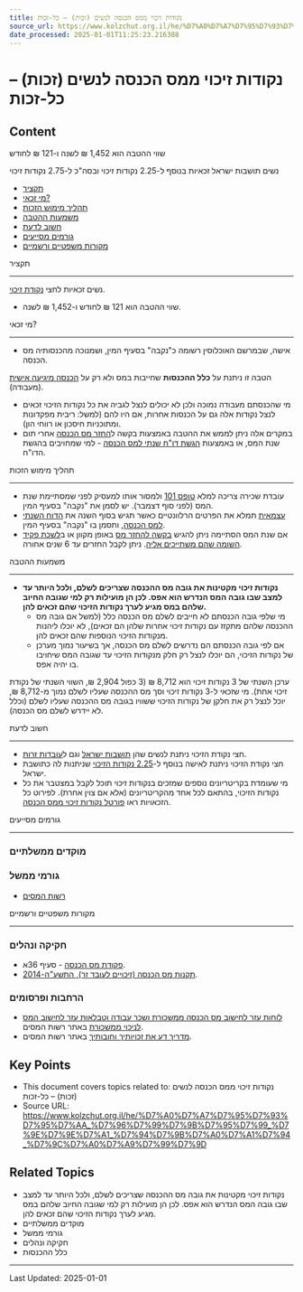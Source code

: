 ```yaml
---
title: נקודות זיכוי ממס הכנסה לנשים (זכות) – כל-זכות
source_url: https://www.kolzchut.org.il/he/%D7%A0%D7%A7%D7%95%D7%93%D7%95%D7%AA_%D7%96%D7%99%D7%9B%D7%95%D7%99_%D7%9E%D7%9E%D7%A1_%D7%94%D7%9B%D7%A0%D7%A1%D7%94_%D7%9C%D7%A0%D7%A9%D7%99%D7%9D
date_processed: 2025-01-01T11:25:23.216388
---
```

# נקודות זיכוי ממס הכנסה לנשים (זכות) – כל-זכות

## Content
שווי ההטבה הוא 1,452 ₪ לשנה ו-121 ₪ לחודש

נשים תושבות ישראל זכאיות בנוסף ל-2.25 נקודות זיכוי ובסה"כ ל-2.75 נקודות זיכוי

*   [תקציר](#.D7.AA.D7.A7.D7.A6.D7.99.D7.A8)
*   [מי זכאי?](#.D7.9E.D7.99_.D7.96.D7.9B.D7.90.D7.99.3F)
*   [תהליך מימוש הזכות](#.D7.AA.D7.94.D7.9C.D7.99.D7.9A_.D7.9E.D7.99.D7.9E.D7.95.D7.A9_.D7.94.D7.96.D7.9B.D7.95.D7.AA)
*   [משמעות ההטבה](#.D7.9E.D7.A9.D7.9E.D7.A2.D7.95.D7.AA_.D7.94.D7.94.D7.98.D7.91.D7.94)
*   [חשוב לדעת](#.D7.97.D7.A9.D7.95.D7.91_.D7.9C.D7.93.D7.A2.D7.AA)
*   [גורמים מסייעים](#.D7.92.D7.95.D7.A8.D7.9E.D7.99.D7.9D_.D7.9E.D7.A1.D7.99.D7.99.D7.A2.D7.99.D7.9D)
*   [מקורות משפטיים ורשמיים](#.D7.9E.D7.A7.D7.95.D7.A8.D7.95.D7.AA_.D7.9E.D7.A9.D7.A4.D7.98.D7.99.D7.99.D7.9D_.D7.95.D7.A8.D7.A9.D7.9E.D7.99.D7.99.D7.9D)

תקציר
- ----

נשים זכאיות לחצי [נקודת זיכוי](/he/%D7%A0%D7%A7%D7%95%D7%93%D7%AA_%D7%96%D7%99%D7%9B%D7%95%D7%99 "נקודת זיכוי").

*   שווי ההטבה הוא 121 ₪ לחודש ו-1,452 ₪ לשנה.

מי זכאי?
- -------

*   אישה, שבמרשם האוכלוסין רשומה כ"נקבה" בסעיף המין, ושמנוכה מהכנסותיה מס הכנסה.

הטבה זו ניתנת על **כלל ההכנסות** שחייבות במס ולא רק על [הכנסה מיגיעה אישית](/he/%D7%94%D7%9B%D7%A0%D7%A1%D7%94_%D7%9E%D7%99%D7%92%D7%99%D7%A2%D7%94_%D7%90%D7%99%D7%A9%D7%99%D7%AA "הכנסה מיגיעה אישית") (מעבודה).

*   מי שהכנסתם מעבודה נמוכה ולכן לא יכולים לנצל לגביה את כל נקודות הזיכוי זכאים לנצל נקודות אלה גם על הכנסות אחרות, אם היו להם (למשל: ריבית מפקדונות ומתוכניות חיסכון או רווחי הון).
*   במקרים אלה ניתן לממש את ההטבה באמצעות בקשה ל[החזר מס הכנסה](/he/%D7%94%D7%97%D7%96%D7%A8_%D7%9E%D7%A1_%D7%94%D7%9B%D7%A0%D7%A1%D7%94 "החזר מס הכנסה") אחרי תום שנת המס, או באמצעות [הגשת דו"ח שנתי למס הכנסה](/he/%D7%94%D7%92%D7%A9%D7%AA_%D7%93%D7%95%22%D7%97_%D7%A9%D7%A0%D7%AA%D7%99_%D7%9C%D7%9E%D7%A1_%D7%94%D7%9B%D7%A0%D7%A1%D7%94 "הגשת דו\"ח שנתי למס הכנסה") - למי שמחויבים בהגשת הדו"ח.

תהליך מימוש הזכות
- ----------------

*   עובדת שכירה צריכה למלא [טופס 101](/he/%D7%98%D7%95%D7%A4%D7%A1_101 "טופס 101") ולמסור אותו למעסיק לפני שמסתיימת שנת המס (לפני סוף דצמבר). יש לסמן את "נקבה" בסעיף המין.
*   [עצמאית](/he/%D7%A2%D7%95%D7%91%D7%93%D7%99%D7%9D_%D7%A2%D7%A6%D7%9E%D7%90%D7%99%D7%9D "עובדים עצמאים") תמלא את הפרטים הרלוונטיים כאשר תגיש בסוף השנה את [הדוח השנתי למס הכנסה](/he/%D7%94%D7%92%D7%A9%D7%AA_%D7%93%D7%95%22%D7%97_%D7%A9%D7%A0%D7%AA%D7%99_%D7%9C%D7%9E%D7%A1_%D7%94%D7%9B%D7%A0%D7%A1%D7%94 "הגשת דו\"ח שנתי למס הכנסה"), ותסמן בו "נקבה" בסעיף המין.
*   אם שנת המס הסתיימה ניתן להגיש [בקשה להחזר מס](/he/%D7%94%D7%97%D7%96%D7%A8_%D7%9E%D7%A1_%D7%94%D7%9B%D7%A0%D7%A1%D7%94 "החזר מס הכנסה") באופן מקוון או ב[לשכת פקיד השומה שהם משתייכים אליה](https://www.gov.il/apps/taxes/taxes/#/kabalat-kahal/he). ניתן לקבל החזרים עד 6 שנים אחורה.

משמעות ההטבה
- -----------

*   **נקודות זיכוי מקטינות את גובה מס ההכנסה שצריכים לשלם, ולכל היותר עד למצב שבו גובה המס הנדרש הוא אפס. לכן הן מועילות רק למי שגובה החיוב שלהם במס מגיע לערך נקודות הזיכוי שהם זכאים להן.**
    *   מי שלפי גובה הכנסתם לא חייבים לשלם מס הכנסה כלל (למשל אם גובה מס ההכנסה שלהם מתקזז עם נקודות זיכוי אחרות שלהן הם זכאים), לא יוכלו ליהנות מנקודות הזיכוי הנוספות שהם זכאים להן.
    *   אם לפי גובה הכנסתם הם נדרשים לשלם מס הכנסה, אך בשיעור נמוך מערכן של נקודות הזיכוי, הם יוכלו לנצל רק חלק מנקודות הזיכוי עד שגובה המס שיחויבו בו יהיה אפס.

ערכן השנתי של 3 נקודות זיכוי הוא 8,712 ₪ (3 כפול 2,904 ₪, השווי השנתי של נקודת זיכוי אחת). מי שזכאי ל-3 נקודות זיכוי וסך מס ההכנסה שעליו לשלם נמוך מ-8,712 ₪, יוכל לנצל רק את חלקן של נקודות הזיכוי ששוויו בגובה מס ההכנסה שעליו לשלם (וכלל לא יידרש לשלם מס הכנסה).

חשוב לדעת
- --------

*   חצי נקודת הזיכוי ניתנת לנשים שהן [תושבות ישראל](/he/%D7%AA%D7%95%D7%A9%D7%91_%D7%99%D7%A9%D7%A8%D7%90%D7%9C "תושב ישראל") וגם ל[עובדות זרות](/he/%D7%A2%D7%95%D7%91%D7%93%D7%99%D7%9D_%D7%96%D7%A8%D7%99%D7%9D "עובדים זרים").
*   חצי נקודת הזיכוי ניתנת לאישה בנוסף ל-[2.25 נקודות הזיכוי](/he/%D7%A0%D7%A7%D7%95%D7%93%D7%95%D7%AA_%D7%96%D7%99%D7%9B%D7%95%D7%99_%D7%9E%D7%9E%D7%A1_%D7%94%D7%9B%D7%A0%D7%A1%D7%94_%D7%9C%D7%AA%D7%95%D7%A9%D7%91_%D7%99%D7%A9%D7%A8%D7%90%D7%9C "נקודות זיכוי ממס הכנסה לתושב ישראל") שניתנות לה כתושבת ישראל.
*   מי שעומדת בקריטריונים נוספים שמזכים בנקודות זיכוי תוכל לקבל במצטבר את כל נקודות הזיכוי, בהתאם לכל אחד מהקריטריונים (אלא אם צוין אחרת). לפירוט כל הזכאויות ראו [פורטל נקודות זיכוי ממס הכנסה](/he/%D7%A0%D7%A7%D7%95%D7%93%D7%95%D7%AA_%D7%96%D7%99%D7%9B%D7%95%D7%99_%D7%9E%D7%9E%D7%A1_%D7%94%D7%9B%D7%A0%D7%A1%D7%94 "נקודות זיכוי ממס הכנסה").

גורמים מסייעים
- -------------

### מוקדים ממשלתיים

### גורמי ממשל

*   [רשות המסים](/he/%D7%A8%D7%A9%D7%95%D7%AA_%D7%94%D7%9E%D7%A1%D7%99%D7%9D "רשות המסים")

מקורות משפטיים ורשמיים
- ---------------------

### חקיקה ונהלים

*   [פקודת מס הכנסה](https://www.nevo.co.il/law_html/law01/255_001.htm#Seif60) - סעיף 36א.
*   [תקנות מס הכנסה (זיכויים לעובד זר), התשע"ה-2014](https://www.nevo.co.il/law_html/law01/501_108.htm).

### הרחבות ופרסומים

*   [לוחות עזר לחישוב מס הכנסה ממשכורת ושכר עבודה וטבלאות עזר לחישוב המס לניכוי ממשכורת](https://www.gov.il/he/departments/general/income-tax-monthly-deductions-booklet) באתר רשות המסים.
*   [מדריך דע את זכויותיך וחובותיך](https://www.gov.il/he/Departments/General/income-tax-guide-knowyourright) באתר רשות המסים.

## Key Points

- This document covers topics related to: נקודות זיכוי ממס הכנסה לנשים (זכות) – כל-זכות
- Source URL: https://www.kolzchut.org.il/he/%D7%A0%D7%A7%D7%95%D7%93%D7%95%D7%AA_%D7%96%D7%99%D7%9B%D7%95%D7%99_%D7%9E%D7%9E%D7%A1_%D7%94%D7%9B%D7%A0%D7%A1%D7%94_%D7%9C%D7%A0%D7%A9%D7%99%D7%9D

## Related Topics

- נקודות זיכוי מקטינות את גובה מס ההכנסה שצריכים לשלם, ולכל היותר עד למצב שבו גובה המס הנדרש הוא אפס. לכן הן מועילות רק למי שגובה החיוב שלהם במס מגיע לערך נקודות הזיכוי שהם זכאים להן.
- מוקדים ממשלתיים
- גורמי ממשל
- חקיקה ונהלים
- כלל ההכנסות

---

Last Updated: 2025-01-01